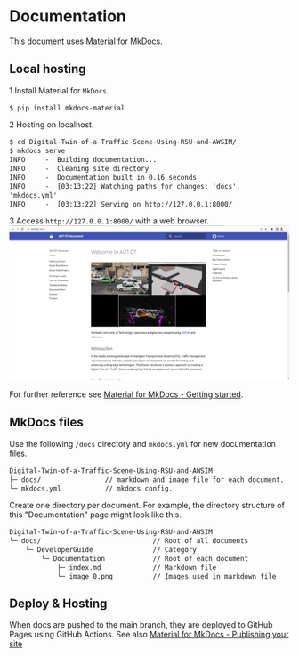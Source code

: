 # Documentation
This document uses [Material for MkDocs](https://squidfunk.github.io/mkdocs-material/). 

## Local hosting

1 Install Material for `MkDocs`.
```
$ pip install mkdocs-material
```
2 Hosting on localhost.
```
$ cd Digital-Twin-of-a-Traffic-Scene-Using-RSU-and-AWSIM/
$ mkdocs serve
INFO     -  Building documentation...
INFO     -  Cleaning site directory
INFO     -  Documentation built in 0.16 seconds
INFO     -  [03:13:22] Watching paths for changes: 'docs', 'mkdocs.yml'
INFO     -  [03:13:22] Serving on http://127.0.0.1:8000/
```


3 Access `http://127.0.0.1:8000/` with a web browser.
![](image_0.png)

For further reference see [Material for MkDocs - Getting started](https://squidfunk.github.io/mkdocs-material/getting-started/).

## MkDocs files
Use the following `/docs` directory and `mkdocs.yml` for new documentation files.
```
Digital-Twin-of-a-Traffic-Scene-Using-RSU-and-AWSIM
├─ docs/                // markdown and image file for each document.
└─ mkdocs.yml           // mkdocs config.
```
Create one directory per document. For example, the directory structure of this "Documentation" page might look like this.
```
Digital-Twin-of-a-Traffic-Scene-Using-RSU-and-AWSIM
└─ docs/                            // Root of all documents
    └─ DeveloperGuide               // Category
        └─ Documentation            // Root of each document
            ├─ index.md             // Markdown file
            └─ image_0.png          // Images used in markdown file
```

## Deploy & Hosting
When docs are pushed to the main branch, they are deployed to GitHub Pages using GitHub Actions. See also [Material for MkDocs - Publishing your site](https://squidfunk.github.io/mkdocs-material/publishing-your-site/)